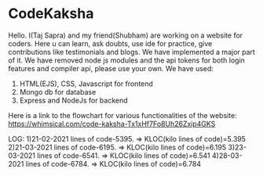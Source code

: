 # CodeKaksha


Hello. I(Taj Sapra) and my friend(Shubham) are working on a website for coders. Here u can learn, ask doubts, use ide for practice, give contributions like testimonials and blogs.
We have implemented a major part of it.
We have removed node js modules and the api tokens for both login features and compiler api, please use your own.
We have used:
  1) HTML(EJS), CSS, Javascript for frontend
  2) Mongo db for database
  3) Express and NodeJs for backend

Here is a link to the flowchart for various functionalities of the website:
https://whimsical.com/code-kaksha-Tx1xHf7Fo8Uh26Zxip4GKS


LOG:
1)21-02-2021 lines of code-5395. => KLOC(kilo lines of code)=5.395
2)21-03-2021 lines of code-6195. => KLOC(kilo lines of code)=6.195
3)23-03-2021 lines of code-6541. => KLOC(kilo lines of code)=6.541
4)28-03-2021 lines of code-6784. => KLOC(kilo lines of code)=6.784